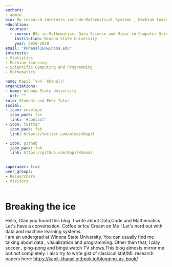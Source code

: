 ```yaml
---
authors:
- admin
bio: My research interests include Mathematical Systems , Machine learning , Data Systems and Functional Programming. 
education:
  courses:
  - course: BSc in Mathematics, Data Science and Minor in Computer Science
    institution: Winona State University
    year: 2016-2020
email: "kkhanal16@winona.edu"
interests:
- Statistics
- Machine learning
- Scientific Computing and Programming
- Mathematics

name: Kapil `%>%` Khanal()
organizations:
- name: Winona State University
  url: ""
role: Student and Peer Tutor
social:
- icon: envelope
  icon_pack: fas
  link: '#contact'
- icon: twitter
  icon_pack: fab
  link: https://twitter.com/almostKapil

- icon: github
  icon_pack: fab
  link: https://github.com/KapilKhanal
  

superuser: true
user_groups:
- Researchers
- Visitors
---
```


# Breaking the ice
Hello, Glad you found this blog. I write about Data,Code and Mathematics. Let's have a conversation. Coffee or Ice Cream on Me ! Let's nerd out with data and machine learning systems.<br>
I am an undergrad at Winona State University. You can usually find me talking about data , visualization and programming. Other than that, I play soccer , ping-pong and binge watch TV shows.This blog almosts mirror me but *not* completely. 
I also try to write gist of classical stat/ML research papers here: https://kapil-khanal.gitbook.io/blogging-as-book/

